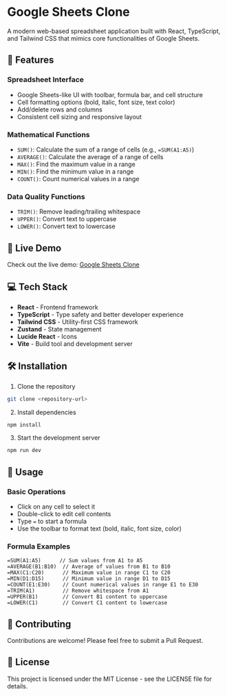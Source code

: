# Google Sheets Clone

A modern web-based spreadsheet application built with React, TypeScript, and Tailwind CSS that mimics core functionalities of Google Sheets.

## 🌟 Features

### Spreadsheet Interface
- Google Sheets-like UI with toolbar, formula bar, and cell structure
- Cell formatting options (bold, italic, font size, text color)
- Add/delete rows and columns
- Consistent cell sizing and responsive layout

### Mathematical Functions
- `SUM()`: Calculate the sum of a range of cells (e.g., `=SUM(A1:A5)`)
- `AVERAGE()`: Calculate the average of a range of cells
- `MAX()`: Find the maximum value in a range
- `MIN()`: Find the minimum value in a range
- `COUNT()`: Count numerical values in a range

### Data Quality Functions
- `TRIM()`: Remove leading/trailing whitespace
- `UPPER()`: Convert text to uppercase
- `LOWER()`: Convert text to lowercase

## 🚀 Live Demo

Check out the live demo: [Google Sheets Clone](https://willowy-florentine-202c96.netlify.app)

## 💻 Tech Stack

- **React** - Frontend framework
- **TypeScript** - Type safety and better developer experience
- **Tailwind CSS** - Utility-first CSS framework
- **Zustand** - State management
- **Lucide React** - Icons
- **Vite** - Build tool and development server

## 🛠️ Installation

1. Clone the repository
```bash
git clone <repository-url>
```

2. Install dependencies
```bash
npm install
```

3. Start the development server
```bash
npm run dev
```

## 📝 Usage

### Basic Operations
- Click on any cell to select it
- Double-click to edit cell contents
- Type `=` to start a formula
- Use the toolbar to format text (bold, italic, font size, color)

### Formula Examples
```
=SUM(A1:A5)      // Sum values from A1 to A5
=AVERAGE(B1:B10)  // Average of values from B1 to B10
=MAX(C1:C20)      // Maximum value in range C1 to C20
=MIN(D1:D15)      // Minimum value in range D1 to D15
=COUNT(E1:E30)    // Count numerical values in range E1 to E30
=TRIM(A1)         // Remove whitespace from A1
=UPPER(B1)        // Convert B1 content to uppercase
=LOWER(C1)        // Convert C1 content to lowercase
```

## 🤝 Contributing

Contributions are welcome! Please feel free to submit a Pull Request.

## 📄 License

This project is licensed under the MIT License - see the LICENSE file for details.

